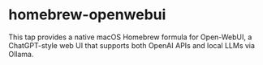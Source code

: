 # homebrew-openwebui
This tap provides a native macOS Homebrew formula for Open-WebUI, a ChatGPT-style web UI that supports both OpenAI APIs and local LLMs via Ollama.
